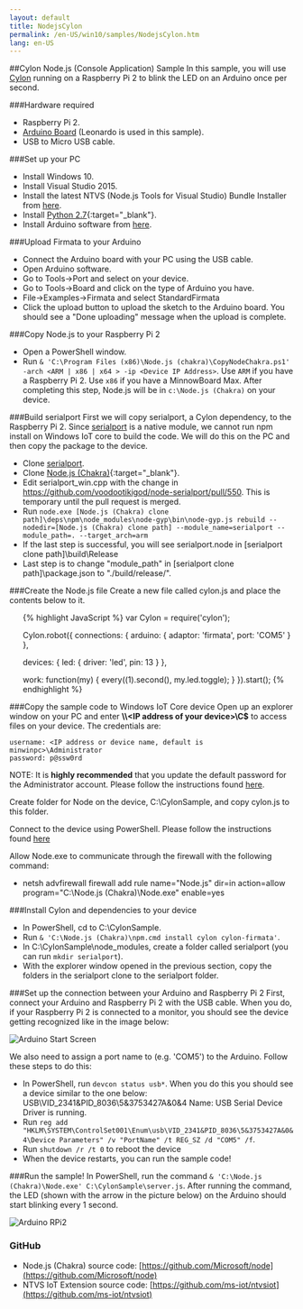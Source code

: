 ```yaml
---
layout: default
title: NodejsCylon
permalink: /en-US/win10/samples/NodejsCylon.htm
lang: en-US
---
```


##Cylon Node.js (Console Application) Sample
In this sample, you will use [Cylon](https://www.npmjs.com/package/cylon) running on a Raspberry Pi 2 to blink the LED on an Arduino once per second.

###Hardware required
* Raspberry Pi 2.
* [Arduino Board](https://www.arduino.cc/en/main/products) (Leonardo is used in this sample).
* USB to Micro USB cable.

###Set up your PC
* Install Windows 10.
* Install Visual Studio 2015.
* Install the latest NTVS (Node.js Tools for Visual Studio) Bundle Installer from [here](https://github.com/ms-iot/ntvsiot/releases).
* Install [Python 2.7](https://www.python.org/downloads/){:target="_blank"}.
* Install Arduino software from [here](https://www.arduino.cc/en/Main/Software).


###Upload Firmata to your Arduino
* Connect the Arduino board with your PC using the USB cable.
* Open Arduino software.
* Go to Tools->Port and select on your device.
* Go to Tools->Board and click on the type of Arduino you have.
* File->Examples->Firmata and select StandardFirmata
* Click the upload button to upload the sketch to the Arduino board. You should see a "Done uploading" message when the upload is complete.


###Copy Node.js to your Raspberry Pi 2
* Open a PowerShell window.
* Run `& 'C:\Program Files (x86)\Node.js (chakra)\CopyNodeChakra.ps1' -arch <ARM | x86 | x64 > -ip <Device IP Address>`. Use `ARM` if you have a Raspberry Pi 2. Use `x86` if you have a MinnowBoard Max. 
  After completing this step, Node.js will be in `c:\Node.js (Chakra)` on your device.


###Build serialport
First we will copy serialport, a Cylon dependency, to the Raspberry Pi 2. Since [serialport](https://www.npmjs.com/package/serialport) is a native module, 
we cannot run npm install on Windows IoT core to build  the code. We will do this on the PC and then copy the package to the device.

* Clone [serialport](https://github.com/voodootikigod/node-serialport).
* Clone [Node.js (Chakra)](http://github.com/Microsoft/node){:target="_blank"}.
* Edit serialport_win.cpp with the change in https://github.com/voodootikigod/node-serialport/pull/550. This is temporary until the pull request is merged.
* Run `node.exe [Node.js (Chakra) clone path]\deps\npm\node_modules\node-gyp\bin\node-gyp.js rebuild --nodedir=[Node.js (Chakra) clone path] --module_name=serialport --module_path=. --target_arch=arm`
* If the last step is successful, you will see serialport.node in [serialport clone path]\build\Release
* Last step is to change "module_path" in [serialport clone path]\package.json to "./build/release/".


###Create the Node.js file
Create a new file called cylon.js and place the contents below to it.
<UL>
{% highlight JavaScript %}
var Cylon = require('cylon');

Cylon.robot({
  connections: {
    arduino: { adaptor: 'firmata', port: 'COM5' }
  },

  devices: {
    led: { driver: 'led', pin: 13 }
  },

  work: function(my) {
    every((1).second(), my.led.toggle);
  }
}).start();
{% endhighlight %}
</UL>


###Copy the sample code to Windows IoT Core device
Open up an explorer window on your PC and enter **\\\\\<IP address of your device\>\\C$** to access files on your device. The credentials are:

    username: <IP address or device name, default is minwinpc>\Administrator
    password: p@ssw0rd

NOTE: It is **highly recommended** that you update the default password for the Administrator account.  Please follow the instructions found [here]({{site.baseurl}}/{{page.lang}}/win10/samples/PowerShell.htm).  

Create folder for Node on the device, C:\CylonSample, and copy cylon.js to this folder.

Connect to the device using PowerShell.  Please follow the instructions found [here]({{site.baseurl}}/{{page.lang}}/win10/samples/PowerShell.htm)

Allow Node.exe to communicate through the firewall with the following command:

* netsh advfirewall firewall add rule name="Node.js" dir=in action=allow program="C:\Node.js (Chakra)\Node.exe" enable=yes


###Install Cylon and dependencies to your device
* In PowerShell, cd to C:\CylonSample.
* Run `& 'C:\Node.js (Chakra)\npm.cmd install cylon cylon-firmata'`.
* In C:\CylonSample\node_modules, create a folder called serialport (you can run `mkdir serialport`).
* With the explorer window opened in the previous section, copy the folders in the serialport clone to the serialport folder.


###Set up the connection between your Arduino and Raspberry Pi 2
First, connect your Arduino and Raspberry Pi 2 with the USB cable. When you do, if your Raspberry Pi 2 is connected to a monitor, 
you should see the device getting recognized like in the image below:

![Arduino Start Screen]({{site.baseurl}}/images/Nodejs/arduino-startscreen.jpg)

We also need to assign a port name to (e.g. 'COM5') to the Arduino. Follow these steps to do this:

* In PowerShell, run `devcon status usb*`. When you do this you should see a device similar to the one below:
  USB\VID_2341&PID_8036\5&3753427A&0&4
  Name: USB Serial Device
  Driver is running.
* Run `reg add "HKLM\SYSTEM\ControlSet001\Enum\usb\VID_2341&PID_8036\5&3753427A&0&4\Device Parameters" /v "PortName" /t REG_SZ /d "COM5" /f`.
* Run `shutdown /r /t 0` to reboot the device
* When the device restarts, you can run the sample code!


###Run the sample!
In PowerShell, run the command `& 'C:\Node.js (Chakra)\Node.exe' C:\CylonSample\server.js`.
After running the command, the LED (shown with the arrow in the picture below) on the Arduino should start blinking every 1 second.

![Arduino RPi2]({{site.baseurl}}/images/Nodejs/arduino-rpi2.jpg)


### GitHub
* Node.js (Chakra) source code: [https://github.com/Microsoft/node](https://github.com/Microsoft/node)
* NTVS IoT Extension source code: [https://github.com/ms-iot/ntvsiot](https://github.com/ms-iot/ntvsiot)
